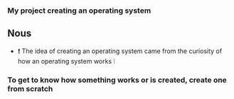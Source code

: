 ### My project creating an operating system

## Nous
- :exclamation: The idea of creating an operating system came from the curiosity of how an operating system works :grey_exclamation:

### To get to know how something works or is created, create one from scratch
